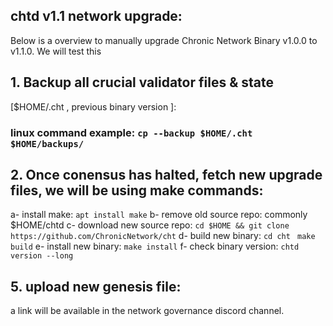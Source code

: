 ## chtd v1.1 network upgrade:

Below is a overview to manually upgrade Chronic Network Binary v1.0.0 to v1.1.0. We will test this 

 

## 1. Backup all crucial validator files & state  
[$HOME/.cht , previous binary version ]:
### linux command example:     ` cp --backup $HOME/.cht $HOME/backups/ `
 

## 2. Once conensus has halted, fetch new upgrade files, we will be using make commands:

a- install make: `apt install make`
b- remove old source repo: commonly $HOME/chtd
c- download new source repo: `cd $HOME && git clone https://github.com/ChronicNetwork/cht`
d- build new binary: 
`cd cht `
`make build`
e- install new binary: `make install`
f- check binary version: `chtd version --long`

## 5. upload new genesis file:
 a link will be available in the network governance discord channel.





